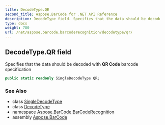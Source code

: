 ```yaml
---
title: DecodeType.QR
second_title: Aspose.BarCode for .NET API Reference
description: DecodeType field. Specifies that the data should be decoded with QR Code barcode specification
type: docs
weight: 780
url: /net/aspose.barcode.barcoderecognition/decodetype/qr/
---
```

## DecodeType.QR field

Specifies that the data should be decoded with **QR Code** barcode specification

```csharp
public static readonly SingleDecodeType QR;
```

### See Also

* class [SingleDecodeType](../../singledecodetype/)
* class [DecodeType](../)
* namespace [Aspose.BarCode.BarCodeRecognition](../../../aspose.barcode.barcoderecognition/)
* assembly [Aspose.BarCode](../../../)


